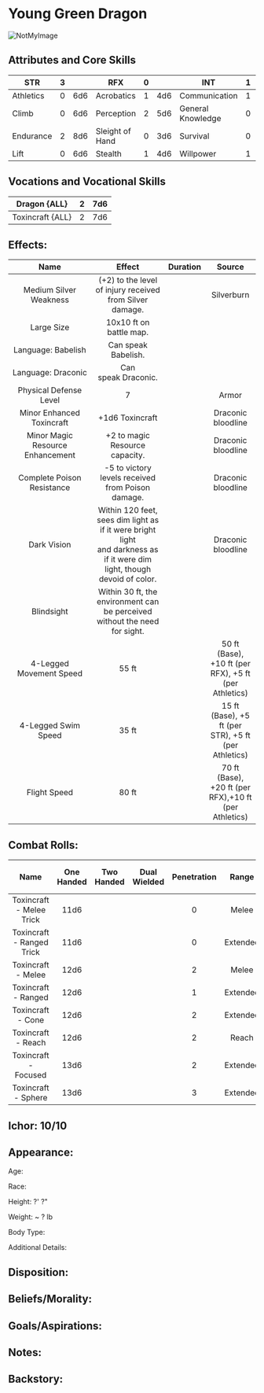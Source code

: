 # Young Green Dragon

![NotMyImage](YoungeGreenDragon.png)

## Attributes and Core Skills

| STR       | 3 |    | RFX             | 0 |    | INT               | 1 |    |
| --------- | :-: | :-: | --------------- | :-: | :-: | ----------------- | :-: | :-: |
| Athletics | 0 | 6d6 | Acrobatics      | 1 | 4d6 | Communication     | 1 | 5d6 |
| Climb     | 0 | 6d6 | Perception      | 2 | 5d6 | General Knowledge | 0 | 4d6 |
| Endurance | 2 | 8d6 | Sleight of Hand | 0 | 3d6 | Survival          | 0 | 4d6 |
| Lift      | 0 | 6d6 | Stealth         | 1 | 4d6 | Willpower         | 1 | 5d6 |

## Vocations and Vocational Skills

| Dragon {ALL}     | 2 | 7d6 |
| ---------------- | :-: | :-: |
| Toxincraft {ALL} | 2 | 7d6 |

## Effects:

|                 Name                 |                                                            Effect                                                            | Duration |                        Source                        |
| :----------------------------------: | :--------------------------------------------------------------------------------------------------------------------------: | :------: | :---------------------------------------------------: |
|        Medium Silver Weakness        |                                   (+2) to the level of injury received from Silver damage.                                   |          |                      Silverburn                      |
|              Large Size              |                                                   10x10 ft on battle map.                                                   |          |                                                      |
|          Language: Babelish          |                                                     Can speak Babelish.                                                     |          |                                                      |
|         Language: Draconic         |                                                     Can speak Draconic.                                                     |          |                                                      |
|        Physical Defense Level        |                                                              7                                                              |          |                         Armor                         |
|      Minor Enhanced Toxincraft      |                                                       +1d6 Toxincraft                                                       |          |                  Draconic bloodline                  |
| Minor Magic<br />Resource Enhancement |                                                +2 to magic Resource capacity.                                                |          |                  Draconic bloodline                  |
|      Complete Poison Resistance      |                                      -5 to victory levels received from Poison damage.                                      |          |                  Draconic bloodline                  |
|             Dark Vision             | Within 120 feet, sees dim light as if it were bright light<br />and darkness as if it were dim light, though devoid of color. |          |                  Draconic bloodline                  |
|              Blindsight              |                        Within 30 ft, the environment can<br />be perceived without the need for sight.                        |          |                                                      |
|       4-Legged Movement Speed       |                                                            55 ft                                                            |          | 50 ft (Base), +10 ft (per RFX), +5 ft (per Athletics) |
|         4-Legged Swim Speed         |                                                            35 ft                                                            |          | 15 ft (Base), +5 ft (per STR), +5 ft (per Athletics) |
|             Flight Speed             |                                                            80 ft                                                            |          | 70 ft (Base), +20 ft (per RFX),+10 ft (per Athletics) |

## Combat Rolls:

|           Name           | One<br />Handed | Two<br />Handed | Dual<br />Wielded | Penetration |  Range  | Damage<br />Types | Engageable<br />Opponents | Area Of<br />Effect | Resource<br />Class |
| :-----------------------: | :-------------: | :-------------: | :---------------: | :---------: | :------: | :---------------: | :-----------------------: | :-----------------: | :-----------------: |
| Toxincraft - Melee Trick |      11d6      |                |                  |      0      |  Melee  |      Poison      |           Rapid           |                    |        None        |
| Toxincraft - Ranged Trick |      11d6      |                |                  |      0      | Extended |      Poison      |         Standard         |                    |        None        |
|    Toxincraft - Melee    |      12d6      |                |                  |      2      |  Melee  |      Poison      |           Rapid           |                    |      1 (Ichor)      |
|    Toxincraft - Ranged    |      12d6      |                |                  |      1      | Extended |      Poison      |         Standard         |                    |      1 (Ichor)      |
|     Toxincraft - Cone     |      12d6      |                |                  |      2      | Extended |      Poison      |          Focused          |        Cone        |      1 (Ichor)      |
|    Toxincraft - Reach    |      12d6      |                |                  |      2      |  Reach  |      Poison      |           Rapid           |                    |      1 (Ichor)      |
|   Toxincraft - Focused   |      13d6      |                |                  |      2      | Extended |      Poison      |          Focused          |                    |      1 (Ichor)      |
|    Toxincraft - Sphere    |      13d6      |                |                  |      3      | Extended |      Poison      |          Focused          |       Sphere       |      2 (Ichor)      |

## Ichor: 10/10

## Appearance:

Age:

Race:

Height: ?' ?"

Weight: ~ ? lb

Body Type:

Additional Details:

## Disposition:

## Beliefs/Morality:

## Goals/Aspirations:

## Notes:

## Backstory:
